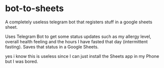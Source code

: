 # bot-to-sheets
A completely useless telegram bot that registers stuff in a google sheets sheet.

Uses Telegram Bot to get some status updates such as my allergy level, overall health feeling and the hours I have fasted that day (intermittent fasting).
Saves that status in a Google Sheets.


yes i know this is useless since I can just install the Sheets app in my Phone but I was bored.
